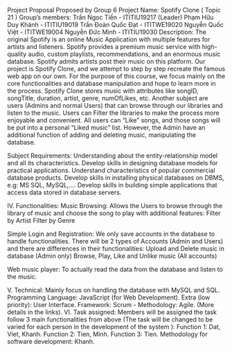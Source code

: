 Project Proposal
Proposed by Group 6 
Project Name:  Spotify Clone ( Topic 21 )
Group’s members: 
Trần Ngọc Tiến -  ITITIU19217 (Leader)
Phạm Hữu Duy Khánh - ITITIU19019
Trần Đoàn Quốc Đạt - ITITWE19020
Nguyễn Quốc Việt - ITITWE19004
Nguyễn Đức Minh - ITITIU19030
Description: 
The original Spotify is an online Music Application with multiple features for artists and listeners. Spotify provides a premium music service with high-quality audio, custom playlists, recommendations, and an enormous music database. Spotify admits artists post their music on this platform. 
Our project is Spotify Clone, and we attempt to step by step recreate the famous web app on our own. For the purpose of this course, we focus mainly on the core functionalities and database manipulation and hope to learn more in the process.
Spotify Clone stores music with attributes like songID, songTitle, duration, artist, genre, numOfLikes, etc. 
Another subject are users (Admins and normal Users) that can browse through our libraries and listen to the music.
Users can Filter the libraries to make the process more enjoyable and convenient.
All users can “Like” songs, and those songs will be put into a personal “Liked music” list. 
However, the Admin have an additional function of adding and deleting music, manipulating the database. 

Subject Requirements:
Understanding about the entity-relationship model and all its characteristics.
Develop skills in designing database models  for practical applications.
Understand characteristics of popular commercial database products.
Develop skills in installing physical databases on DBMS, e.g: MS SQL, MySQL,....
Develop skills in building simple applications that access data stored in database servers. 

IV. Functionalities:
Music Browsing: Allows the Users to browse through the library of music and choose the song to play with additional features:
Filter by Artist
Filter by Genre

Simple Login and Registration: We only save accounts in the database to handle functionalities.
There will be 2 types of Accounts (Admin and Users) and there are differences in their functionalities:
Upload and Delete music in database (Admin only)
Browse, Play, Like and Unlike music (All accounts)

Web music player: To actually read the data from the database and listen to the music.

V. Technical:
Mainly focus on handling the database with MySQL and SQL.
Programming Language: JavaScript (for Web Development).
Extra (low priority): User Interface.
Framework: Scrum - Methodology: Agile. (More details in the links).
VI. Task assigned:
Members will be assigned the task follow 3 main functionalities from above (The task will be changed to be varied for each person in the development of the system ):
Function 1: Dat, Viet, Khanh.
Function 2: Tien, Minh.
Function 3: Tien.
Methodology for software development: Khanh.
